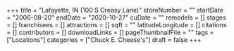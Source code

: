 +++
title = "Lafayette, IN (100 S Creasy Lane)"
storeNumber = ""
startDate = "2006-08-20"
endDate = "2020-10-27"
cuDate = ""
remodels = []
stages = []
franchisees = []
attractions = []
sqft = ""
latitudeLongitude = []
citations = []
contributors = []
downloadLinks = []
pageThumbnailFile = ""
tags = ["Locations"]
categories = ["Chuck E. Cheese's"]
draft = false
+++
